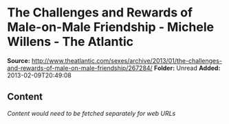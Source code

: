 # The Challenges and Rewards of Male-on-Male Friendship - Michele Willens - The Atlantic

**Source:** http://www.theatlantic.com/sexes/archive/2013/01/the-challenges-and-rewards-of-male-on-male-friendship/267284/
**Folder:** Unread
**Added:** 2013-02-09T20:49:08




## Content
*Content would need to be fetched separately for web URLs*
